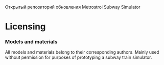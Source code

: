 Открытый репозиторий обновления Metrostroi Subway Simulator

Licensing
================================================================================
### Models and materials
All models and materials belong to their corresponding authors. Mainly used without
permission for purposes of prototyping a subway train simulator.
